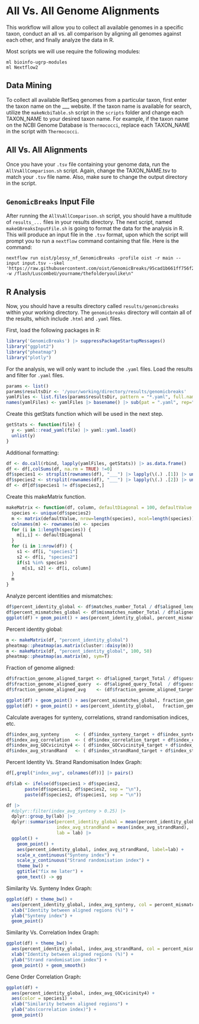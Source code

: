 # All Vs. All Genome Alignments
This workflow will allow you to collect all available genomes in a specific taxon, conduct an all vs. all comparison by aligning all genomes against each other, and finally analyze the data in R.

Most scripts we will use require the following modules:
```shell
ml bioinfo-ugrp-modules
ml Nextflow2
```

## Data Mining
To collect all available RefSeq genomes from a particular taxon, first enter the taxon name on the ___ website. If the taxon name is available for search, utilize the `makeNcbiTable.sh` script in the `scripts` folder and change each TAXON_NAME to your desired taxon name. For example, if the taxon name on the NCBI Genome Database is `Thermococci`, replace each TAXON_NAME in the script with `Thermococci`.

## All Vs. All Alignments
Once you have your `.tsv` file containing your genome data, run the `AllVsAllComparison.sh` script. Again, change the TAXON_NAME.tsv to match your `.tsv` file name. Also, make sure to change the output directory in the script.

## `GenomicBreaks` Input File
After running the `AllVsAllComparison.sh` script, you should have a multitude of `results_...` files in your results directory. The next script, named `makeGBreaksInputFile.sh` is going to format the data for the analysis in R. This will produce an input file in the `.tsv` format, upon which the script will prompt you to run a `nextflow` command containing that file. Here is the command:

```shell
nextflow run oist/plessy_nf_GenomicBreaks -profile oist -r main --input input.tsv --skel 'https://raw.githubusercontent.com/oist/GenomicBreaks/95cad1b661ff756f22e7e2794b79f0d4b48dc3fc/inst/rmarkdown/templates/countFeatures/skeleton/skeleton.Rmd' -w /flash/LuscombeU/yourname/thefolderyoulike\n"
```

## R Analysis
Now, you should have a results directory called `results/genomicbreaks` within your working directory. The `genomicbreaks` directory will contain all of the results, which include `.html` and `.yaml` files. 

First, load the following packages in R:
```r
library('GenomicBreaks') |> suppressPackageStartupMessages()
library("ggplot2")
library("pheatmap")
library("plotly")
```

For the analysis, we will only want to include the `.yaml` files. Load the results and filter for `.yaml` files.
```r
params <- list()
params$resultsDir <- '/your/working/directory/results/genomicbreaks'
yamlFiles <- list.files(params$resultsDir, pattern = "*.yaml", full.names = TRUE)
names(yamlFiles) <- yamlFiles |> basename() |> sub(pat = ".yaml", rep="")
```

Create this getStats function which will be used in the next step.
```r
getStats <- function(file) {
  y <- yaml::read_yaml(file) |> yaml::yaml.load()
  unlist(y)
}
```

Additional formatting:
```r
df <- do.call(rbind, lapply(yamlFiles, getStats)) |> as.data.frame()
df <- df[,colSums(df, na.rm = TRUE) !=0]
df$species1 <- strsplit(rownames(df), "___") |> lapply(\(.) .[1]) |> unlist()
df$species2 <- strsplit(rownames(df), "___") |> lapply(\(.) .[2]) |> unlist()
df <- df[df$species1 != df$species2,]
```

Create this makeMatrix function.
```r
makeMatrix <- function(df, column, defaultDiagonal = 100, defaultValue = NA) {
  species <- unique(df$species2)
  m <- matrix(defaultValue, nrow=length(species), ncol=length(species))
  colnames(m) <- rownames(m) <- species
  for (i in 1:length(species)) {
    m[i,i] <- defaultDiagonal
  }
  for (i in 1:nrow(df)) {
    s1 <- df[i, "species1"]
    s2 <- df[i, "species2"]
    if(s1 %in% species)
      m[s1, s2] <- df[i, column]
  }
  m
}
```

Analyze percent identities and mismatches:
```r
df$percent_identity_global <- df$matches_number_Total / df$aligned_length_Total * 100
df$percent_mismatches_global <- df$mismatches_number_Total / df$aligned_length_Total * 100
ggplot(df) + geom_point() + aes(percent_identity_global, percent_mismatches_global)
```

Percent identity global:
```r
m <- makeMatrix(df, "percent_identity_global")
pheatmap::pheatmap(as.matrix(cluster::daisy(m)))
m <- makeMatrix(df, "percent_identity_global", 100, 50)
pheatmap::pheatmap(as.matrix(m), sym=T)
```

Fraction of genome aligned:
```r
df$fraction_genome_aligned_target <- df$aligned_target_Total / df$guessed_target_length * 100
df$fraction_genome_aligned_query  <- df$aligned_query_Total  / df$guessed_query_length  * 100
df$fraction_genome_aligned_avg    <- (df$fraction_genome_aligned_target + df$fraction_genome_aligned_query) / 2

ggplot(df) + geom_point() + aes(percent_mismatches_global, fraction_genome_aligned_avg, col = percent_identity_global)
ggplot(df) + geom_point() + aes(percent_identity_global,   fraction_genome_aligned_avg, col = percent_mismatches_global)
```

Calculate averages for synteny, correlations, strand randomisation indices, etc.
```r
df$index_avg_synteny      <- ( df$index_synteny_target + df$index_synteny_query ) / 2
df$index_avg_correlation  <- ( df$index_correlation_target + df$index_correlation_query ) / 2
df$index_avg_GOCvicinity4 <- ( df$index_GOCvicinity4_target + df$index_GOCvicinity4_query ) / 2
df$index_avg_strandRand   <- ( df$index_strandRand_target + df$index_strandRand_query ) / 2
```

Percent Identity Vs. Strand Randomisation Index Graph:
```r
df[,grepl("index_avg", colnames(df))] |> pairs()

df$lab <- ifelse(df$species1 > df$species2,
       paste(df$species1, df$species2, sep = "\n"),
       paste(df$species2, df$species1, sep = "\n"))

df |>
  #dplyr::filter(index_avg_synteny > 0.25) |>
  dplyr::group_by(lab) |>
  dplyr::summarise(percent_identity_global = mean(percent_identity_global),
                   index_avg_strandRand = mean(index_avg_strandRand),
                   lab = lab) |>
  ggplot() +
    geom_point() +
    aes(percent_identity_global, index_avg_strandRand, label=lab) +
    scale_x_continuous("Synteny index") +
    scale_y_continuous("Strand randomisation index") +
    theme_bw() +
    ggtitle("fix me later") +
    geom_text() -> gg
```

Similarity Vs. Synteny Index Graph:
```r
ggplot(df) + theme_bw() +
  aes(percent_identity_global, index_avg_synteny, col = percent_mismatches_global) +
  xlab("Identity between aligned regions (%)") +
  ylab("Synteny index") +
  geom_point()
```

Similarity Vs. Correlation Index Graph:
```r
ggplot(df) + theme_bw() +
  aes(percent_identity_global, index_avg_strandRand, col = percent_mismatches_global) +
  xlab("Identity between aligned regions (%)") +
  ylab("Strand randomisation index") +
  geom_point() + geom_smooth()
```

Gene Order Correlation Graph:
```r
ggplot(df) +
  aes(percent_identity_global, index_avg_GOCvicinity4) +
  aes(color = species1) +
  xlab("Similarity between aligned regions") +
  ylab("abs(correlation index)") +
  geom_point()
```


